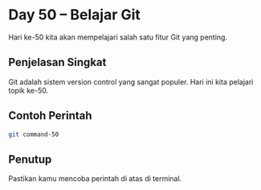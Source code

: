 # Day 50 – Belajar Git

Hari ke-50 kita akan mempelajari salah satu fitur Git yang penting.

## Penjelasan Singkat

Git adalah sistem version control yang sangat populer. Hari ini kita pelajari topik ke-50.

## Contoh Perintah

```bash
git command-50
```

## Penutup

Pastikan kamu mencoba perintah di atas di terminal.
